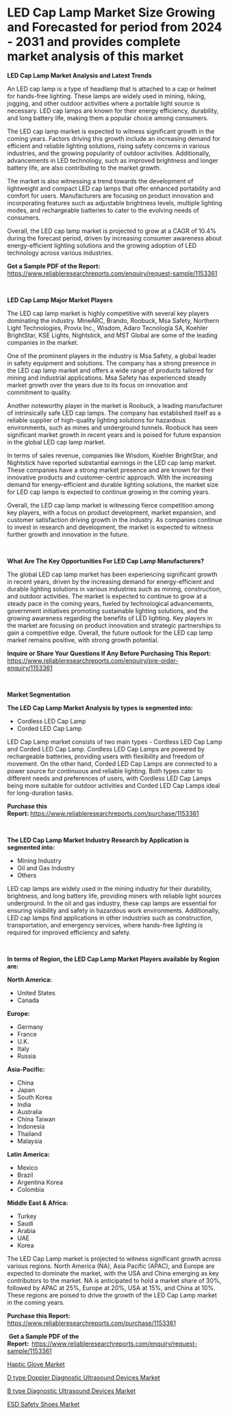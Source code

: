 <p><h1>LED Cap Lamp Market Size Growing and Forecasted for period from 2024 - 2031 and provides complete market analysis of this market</h1></p><p><strong>LED Cap Lamp Market Analysis and Latest Trends</strong></p>
<p><p>An LED cap lamp is a type of headlamp that is attached to a cap or helmet for hands-free lighting. These lamps are widely used in mining, hiking, jogging, and other outdoor activities where a portable light source is necessary. LED cap lamps are known for their energy efficiency, durability, and long battery life, making them a popular choice among consumers.</p><p>The LED cap lamp market is expected to witness significant growth in the coming years. Factors driving this growth include an increasing demand for efficient and reliable lighting solutions, rising safety concerns in various industries, and the growing popularity of outdoor activities. Additionally, advancements in LED technology, such as improved brightness and longer battery life, are also contributing to the market growth.</p><p>The market is also witnessing a trend towards the development of lightweight and compact LED cap lamps that offer enhanced portability and comfort for users. Manufacturers are focusing on product innovation and incorporating features such as adjustable brightness levels, multiple lighting modes, and rechargeable batteries to cater to the evolving needs of consumers.</p><p>Overall, the LED cap lamp market is projected to grow at a CAGR of 10.4% during the forecast period, driven by increasing consumer awareness about energy-efficient lighting solutions and the growing adoption of LED technology across various industries.</p></p>
<p><strong>Get a Sample PDF of the Report:&nbsp;</strong> <a href="https://www.reliableresearchreports.com/enquiry/request-sample/1153361">https://www.reliableresearchreports.com/enquiry/request-sample/1153361</a></p>
<p>&nbsp;</p>
<p><strong>LED Cap Lamp Major Market Players</strong></p>
<p><p>The LED cap lamp market is highly competitive with several key players dominating the industry. MineARC, Brando, Roobuck, Msa Safety, Northern Light Technologies, Provix Inc., Wisdom, Adaro Tecnología SA, Koehler BrightStar, KSE Lights, Nightstick, and MST Global are some of the leading companies in the market.</p><p>One of the prominent players in the industry is Msa Safety, a global leader in safety equipment and solutions. The company has a strong presence in the LED cap lamp market and offers a wide range of products tailored for mining and industrial applications. Msa Safety has experienced steady market growth over the years due to its focus on innovation and commitment to quality.</p><p>Another noteworthy player in the market is Roobuck, a leading manufacturer of intrinsically safe LED cap lamps. The company has established itself as a reliable supplier of high-quality lighting solutions for hazardous environments, such as mines and underground tunnels. Roobuck has seen significant market growth in recent years and is poised for future expansion in the global LED cap lamp market.</p><p>In terms of sales revenue, companies like Wisdom, Koehler BrightStar, and Nightstick have reported substantial earnings in the LED cap lamp market. These companies have a strong market presence and are known for their innovative products and customer-centric approach. With the increasing demand for energy-efficient and durable lighting solutions, the market size for LED cap lamps is expected to continue growing in the coming years.</p><p>Overall, the LED cap lamp market is witnessing fierce competition among key players, with a focus on product development, market expansion, and customer satisfaction driving growth in the industry. As companies continue to invest in research and development, the market is expected to witness further growth and innovation in the future.</p></p>
<p>&nbsp;</p>
<p><strong>What Are The Key Opportunities For LED Cap Lamp Manufacturers?</strong></p>
<p><p>The global LED cap lamp market has been experiencing significant growth in recent years, driven by the increasing demand for energy-efficient and durable lighting solutions in various industries such as mining, construction, and outdoor activities. The market is expected to continue to grow at a steady pace in the coming years, fueled by technological advancements, government initiatives promoting sustainable lighting solutions, and the growing awareness regarding the benefits of LED lighting. Key players in the market are focusing on product innovation and strategic partnerships to gain a competitive edge. Overall, the future outlook for the LED cap lamp market remains positive, with strong growth potential.</p></p>
<p><strong>Inquire or Share Your Questions If Any Before Purchasing This Report:</strong> <a href="https://www.reliableresearchreports.com/enquiry/pre-order-enquiry/1153361">https://www.reliableresearchreports.com/enquiry/pre-order-enquiry/1153361</a></p>
<p>&nbsp;</p>
<p><strong>Market Segmentation</strong></p>
<p><strong>The LED Cap Lamp Market Analysis by types is segmented into:</strong></p>
<p><ul><li>Cordless LED Cap Lamp</li><li>Corded LED Cap Lamp</li></ul></p>
<p><p>LED Cap Lamp market consists of two main types - Cordless LED Cap Lamp and Corded LED Cap Lamp. Cordless LED Cap Lamps are powered by rechargeable batteries, providing users with flexibility and freedom of movement. On the other hand, Corded LED Cap Lamps are connected to a power source for continuous and reliable lighting. Both types cater to different needs and preferences of users, with Cordless LED Cap Lamps being more suitable for outdoor activities and Corded LED Cap Lamps ideal for long-duration tasks.</p></p>
<p><strong>Purchase this Report:&nbsp;</strong><a href="https://www.reliableresearchreports.com/purchase/1153361">https://www.reliableresearchreports.com/purchase/1153361</a></p>
<p>&nbsp;</p>
<p><strong>The LED Cap Lamp Market Industry Research by Application is segmented into:</strong></p>
<p><ul><li>Mining Industry</li><li>Oil and Gas Industry</li><li>Others</li></ul></p>
<p><p>LED cap lamps are widely used in the mining industry for their durability, brightness, and long battery life, providing miners with reliable light sources underground. In the oil and gas industry, these cap lamps are essential for ensuring visibility and safety in hazardous work environments. Additionally, LED cap lamps find applications in other industries such as construction, transportation, and emergency services, where hands-free lighting is required for improved efficiency and safety.</p></p>
<p>&nbsp;</p>
<p><strong>In terms of Region, the LED Cap Lamp Market Players available by Region are:</strong></p>
<p>
    <p> <strong> North America: </strong>
        <ul>
            <li>United States</li>
            <li>Canada</li>
        </ul>
        </p> 
    <p> <strong> Europe: </strong>
        <ul>
            <li>Germany</li>
            <li>France</li>
            <li>U.K.</li>
            <li>Italy</li>
            <li>Russia</li>
        </ul>
        </p> 
    <p> <strong> Asia-Pacific: </strong>
        <ul>
            <li>China</li>
            <li>Japan</li>
            <li>South Korea</li>
            <li>India</li>
            <li>Australia</li>
            <li>China Taiwan</li>
            <li>Indonesia</li>
            <li>Thailand</li>
            <li>Malaysia</li>
        </ul>
        </p> 
    <p> <strong> Latin America: </strong>
        <ul>
            <li>Mexico</li>
            <li>Brazil</li>
            <li>Argentina Korea</li>
            <li>Colombia</li>
        </ul>
        </p> 
    <p> <strong> Middle East & Africa: </strong>
        <ul>
            <li>Turkey</li>
            <li>Saudi</li>
            <li>Arabia</li>
            <li>UAE</li>
            <li>Korea</li>
        </ul>
    </p>
    </p>
<p><p>The LED Cap Lamp market is projected to witness significant growth across various regions. North America (NA), Asia Pacific (APAC), and Europe are expected to dominate the market, with the USA and China emerging as key contributors to the market. NA is anticipated to hold a market share of 30%, followed by APAC at 25%, Europe at 20%, USA at 15%, and China at 10%. These regions are poised to drive the growth of the LED Cap Lamp market in the coming years.</p></p>
<p><strong>Purchase this Report: </strong><a href="https://www.reliableresearchreports.com/purchase/1153361">https://www.reliableresearchreports.com/purchase/1153361</a></p>
<p>&nbsp;<strong>Get a Sample PDF of the Report:&nbsp;&nbsp;</strong><a href="https://www.reliableresearchreports.com/enquiry/request-sample/1153361">https://www.reliableresearchreports.com/enquiry/request-sample/1153361</a></p>
<p><strong></strong></p>
<p><p><a href="https://github.com/zjyglelu/Market-Research-Report-List-1/blob/main/haptic-glove-market.md">Haptic Glove Market</a></p><p><a href="https://issuu.com/reportprime-2/docs/d-type-doppler-diagnostic-ultrasound-devices-marke">D type Doppler Diagnostic Ultrasound Devices Market</a></p><p><a href="https://issuu.com/reportprime-2/docs/b-type-diagnostic-ultrasound-devices-market-size-2">B type Diagnostic Ultrasound Devices Market</a></p><p><a href="https://github.com/mbisetmhermsr/Market-Research-Report-List-1/blob/main/esd-safety-shoes-market.md">ESD Safety Shoes Market</a></p></p>
